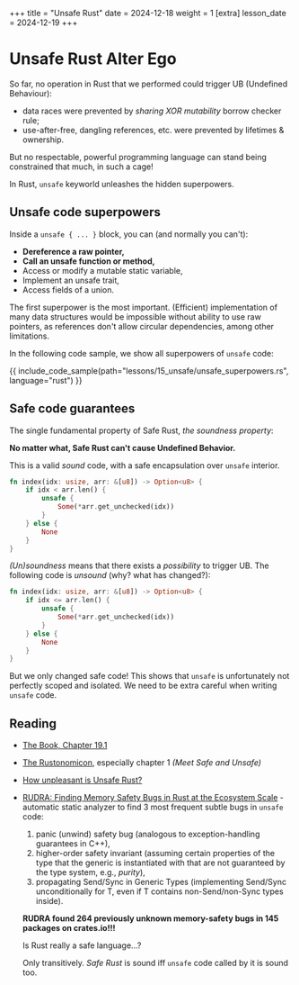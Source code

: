 +++
title = "Unsafe Rust"
date = 2024-12-18 
weight = 1
[extra]
lesson_date = 2024-12-19 
+++

# Unsafe Rust Alter Ego

So far, no operation in Rust that we performed could trigger UB (Undefined Behaviour):

- data races were prevented by _sharing XOR mutability_ borrow checker rule;
- use-after-free, dangling references, etc. were prevented by lifetimes & ownership.

But no respectable, powerful programming language can stand being constrained that much, in such a cage!

In Rust, `unsafe` keyworld unleashes the hidden superpowers.

## Unsafe code superpowers

Inside a `unsafe { ... }` block, you can (and normally you can't):

- **Dereference a raw pointer,**
- **Call an unsafe function or method,**
- Access or modify a mutable static variable,
- Implement an unsafe trait,
- Access fields of a union.

The first superpower is the most important. (Efficient) implementation of many data structures would be impossible without ability to use raw pointers, as references don't allow circular dependencies, among other limitations.

In the following code sample, we show all superpowers of `unsafe` code:

{{ include_code_sample(path="lessons/15_unsafe/unsafe_superpowers.rs", language="rust") }}

## Safe code guarantees

The single fundamental property of Safe Rust, _the soundness property_:

**No matter what, Safe Rust can't cause Undefined Behavior.**

This is a valid _sound_ code, with a safe encapsulation over `unsafe` interior.

```rust
fn index(idx: usize, arr: &[u8]) -> Option<u8> {
    if idx < arr.len() {
        unsafe {
            Some(*arr.get_unchecked(idx))
        }
    } else {
        None
    }
}
```

_(Un)soundness_ means that there exists a _possibility_ to trigger UB.
The following code is _unsound_ (why? what has changed?):

```rust
fn index(idx: usize, arr: &[u8]) -> Option<u8> {
    if idx <= arr.len() {
        unsafe {
            Some(*arr.get_unchecked(idx))
        }
    } else {
        None
    }
}
```

But we only changed safe code! This shows that `unsafe` is unfortunately not perfectly scoped and isolated. We need to be extra careful when writing `unsafe` code.

## Reading

- [The Book, Chapter 19.1](https://doc.rust-lang.org/book/ch19-01-unsafe-rust.html)

- [The Rustonomicon](https://doc.rust-lang.org/nomicon/), especially chapter 1 _(Meet Safe and Unsafe)_

- [How unpleasant is Unsafe Rust?](https://www.reddit.com/r/rust/comments/16i8lo2/how_unpleasant_is_unsafe_rust/)

- [RUDRA: Finding Memory Safety Bugs in Rust at the Ecosystem Scale](https://taesoo.kim/pubs/2021/bae:rudra.pdf) - automatic static analyzer to find 3 most frequent subtle bugs in `unsafe` code:

  1. panic (unwind) safety bug (analogous to exception-handling guarantees in C++),
  2. higher-order safety invariant (assuming certain properties of the type that the generic is instantiated with that are not guaranteed by the type system, e.g., _purity_),
  3. propagating Send/Sync in Generic Types (implementing Send/Sync unconditionally for T, even if T contains non-Send/non-Sync types inside).

  **RUDRA found 264 previously unknown memory-safety bugs in 145 packages on crates.io!!!**

  Is Rust really a safe language...?

  Only transitively. _Safe Rust_ is sound iff `unsafe` code called by it is sound too.
